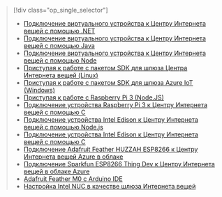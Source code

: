 > [!div class="op_single_selector"]
> * [Подключение виртуального устройства к Центру Интернета вещей с помощью .NET](../articles/iot-hub/iot-hub-csharp-csharp-getstarted.md)
> * [Подключение виртуального устройства к Центру Интернета вещей с помощью Java](../articles/iot-hub/iot-hub-java-java-getstarted.md)
> * [Подключение виртуального устройства к Центру Интернета вещей с помощью Node](../articles/iot-hub/iot-hub-node-node-getstarted.md)
> * [Приступая к работе с пакетом SDK для шлюза Центра Интернета вещей (Linux)](../articles/iot-hub/iot-hub-linux-iot-edge-get-started.md)
> * [Приступая к работе с пакетом SDK для шлюза Azure IoT (Windows)](../articles/iot-hub/iot-hub-windows-iot-edge-get-started.md)
> * [Приступая к работе с Raspberry Pi 3 (Node.JS)](../articles/iot-hub/iot-hub-raspberry-pi-kit-node-get-started.md)
> * [Подключение устройства Raspberry Pi 3 к Центру Интернета вещей с помощью C](../articles/iot-hub/iot-hub-raspberry-pi-kit-c-get-started.md)
> * [Подключение устройства Intel Edison к Центру Интернета вещей с помощью Node.js](../articles/iot-hub/iot-hub-intel-edison-kit-node-get-started.md)
> * [Подключение устройства Intel Edison к Центру Интернета вещей с помощью C](../articles/iot-hub/iot-hub-intel-edison-kit-c-get-started.md)
> * [Подключение Adafruit Feather HUZZAH ESP8266 к Центру Интернета вещей Azure в облаке](../articles/iot-hub/iot-hub-arduino-huzzah-esp8266-get-started.md)
> * [Подключение Sparkfun ESP8266 Thing Dev к Центру Интернета вещей в облаке Azure](../articles/iot-hub/iot-hub-sparkfun-esp8266-thing-dev-get-started.md)
> * [Adafruit Feather M0 с Arduino IDE](../articles/iot-hub/iot-hub-adafruit-feather-m0-wifi-kit-arduino-get-started.md)
> * [Настройка Intel NUC в качестве шлюза Интернета вещей](../articles/iot-hub/iot-hub-gateway-kit-c-lesson1-set-up-nuc.md)